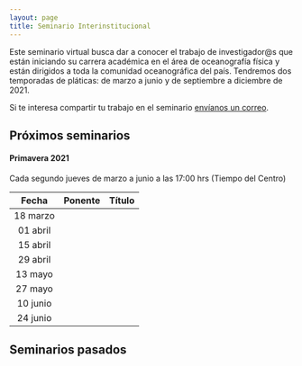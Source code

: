 ```yaml
---
layout: page
title: Seminario Interinstitucional
---
```


Este seminario virtual busca dar a conocer el trabajo de investigador@s que están iniciando su carrera 
académica en el área de oceanografía física y están dirigidos a toda 
la comunidad oceanográfica del país. Tendremos dos temporadas de pláticas: de marzo a junio y de septiembre a diciembre de 2021.

Si te interesa compartir tu trabajo en el seminario [envíanos un correo](https://anakarinarm.github.io/RIOF/acerca/).

## Próximos seminarios

#### Primavera 2021
Cada segundo jueves de marzo a junio a las 17:00 hrs (Tiempo del Centro)

|Fecha|Ponente|Título|
|:--:|:--:|:--:|
|18 marzo|||
|01 abril|||
|15 abril|||
|29 abril|||
|13 mayo|||
|27 mayo|||
|10 junio|||
|24 junio|||

## Seminarios pasados

